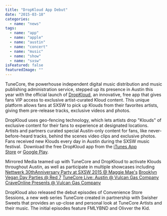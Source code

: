 ```yaml
---
title: "DropKloud App Debut"
date: "2015-03-18"
categories: 
  - name: "news"
tags: 
  - name: "app"
  - name: "apple"
  - name: "austin"
  - name: "concert"
  - name: "music"
  - name: "show"
  - name: "sxsw"
isFeatured: false
featuredImage: ""
---
```


TuneCore, the powerhouse independent digital music distribution and music publishing administration service, stepped up its presence in Austin this year with the official launch of [DropKloud](http://www.dropkloud.com/), an innovative, free app that gives fans VIP access to exclusive artist-curated Kloud content. This unique platform allows fans at SXSW to pick up Klouds from their favorites artists, giving them pre-release tracks, exclusive videos and photos.

DropKloud uses geo-fencing technology, which lets artists drop "Klouds" of exclusive content for their fans to experience at designated locations. Artists and partners curated special Austin-only content for fans, like never-before-heard tracks, behind the scenes video clips and exclusive photos. Fans received new Klouds every day in Austin during the SXSW music festival.  Download the free DropKloud app from the [iTunes App Store](https://itunes.apple.com/US/app/id971251828?mt=8) or [Google Play](https://play.google.com/store/apps/details?id=com.tunecore.dropkloud&hl=en).

Mirrored Media teamed up with TuneCore and DropKloud to activate Klouds throughout Austin, as well as participate in multiple showcases including [Nettwerk 30thAnniversary Party at SXSW 2015 @ Maggie Mae's](http://live.tunecore.com/post/113185372907/nettwerk-30th-anniversary-party-at-sxsw-2015)  [Brooklyn Vegan Day Parties @ Red 7](http://live.tunecore.com/post/113185350632/brooklyn-vegan-day-parties-wednesday-march-19) [TuneCore Live: Austin @ Vulcan Gas Company](http://live.tunecore.com/post/113185442767/tunecore-live-austin-friday-march-20th-11-30-a-m) [CraveOnline Presents @ Vulcan Gas Company](http://live.tunecore.com/post/113185331997/craveonline-presents-saturday-march-21-2015)

DropKloud also released the debut episodes of Convenience Store Sessions, a new web series TuneCore created in partnership with Swisher Sweets that provides an up-close and personal look at TuneCore Artists and their music. The initial episodes feature FMLYBND and Olivver the Kid.
